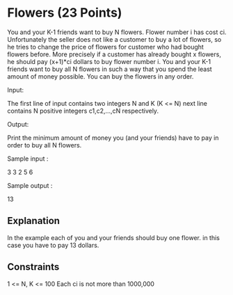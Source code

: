 Flowers (23 Points)
===================

You and your K-1 friends want to buy N flowers. Flower number i has cost ci. Unfortunately the seller does not like a customer to buy a lot of flowers, so he tries to change the price of flowers for customer who had bought flowers before. More precisely if a customer has already bought x flowers, he should pay (x+1)*ci dollars to buy flower number i.
You and your K-1 friends want to buy all N flowers in such a way that you spend the least amount of money possible. You can buy the flowers in any order.

Input:

The first line of input contains two integers N and K (K <= N) next line contains N positive integers c1,c2,…,cN respectively.

Output:

Print the minimum amount of money you (and your friends) have to pay in order to buy all N flowers.

Sample input :

3 3
2 5 6

Sample output :

13

Explanation
-----------

In the example each of you and your friends should buy one flower. in this case you have to pay 13 dollars.

Constraints
-----------

1 <= N, K  <= 100
Each ci is not more than 1000,000
